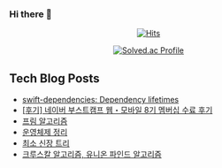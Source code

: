 ### Hi there 👋

<!--
**loinsir/loinsir** is a ✨ _special_ ✨ repository because its `README.md` (this file) appears on your GitHub profile.

Here are some ideas to get you started:

- 🔭 I’m currently working on ...
- 🌱 I’m currently learning ...
- 👯 I’m looking to collaborate on ...
- 🤔 I’m looking for help with ...
- 💬 Ask me about ...
- 📫 How to reach me: ...
- 😄 Pronouns: ...
- ⚡ Fun fact: ...
-->
<div align=center>
  
[![Hits](https://hits.seeyoufarm.com/api/count/incr/badge.svg?url=https%3A%2F%2Fgithub.com%2Floinsir&count_bg=%2309EDEB&title_bg=%23555555&icon=&icon_color=%23E7E7E7&title=hits&edge_flat=false)](https://hits.seeyoufarm.com)
  
  
[![Solved.ac Profile](http://mazassumnida.wtf/api/v2/generate_badge?boj=a9327370)](https://solved.ac/a9327370/)
</div>


## Tech Blog Posts
* [swift-dependencies: Dependency lifetimes](https://glassgow.tistory.com/49)
* [[후기] 네이버 부스트캠프 웹・모바일 8기 멤버십 수료 후기](https://glassgow.tistory.com/48)
* [프림 알고리즘](https://glassgow.tistory.com/47)
* [운영체제 정리](https://glassgow.tistory.com/46)
* [최소 신장 트리](https://glassgow.tistory.com/45)
* [크루스칼 알고리즘, 유니온 파인드 알고리즘](https://glassgow.tistory.com/44)